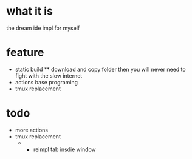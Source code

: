 # what it is
the dream ide impl for myself
# feature
 * static build
 ** download and copy folder then you will never need to fight with the slow internet
 * actions base programing
 * tmux replacement

# todo
* more actions
* tmux replacement
  * * reimpl tab insdie  window


